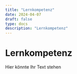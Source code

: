 ```yaml
---
title: "Lernkompetenz"
date: 2024-04-07
draft: false
type: docs
description: "Lernkompetenz"
---
```


# Lernkompetenz

Hier könnte Ihr Text stehen